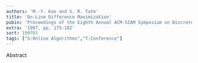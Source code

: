 ```yaml
---
authors: 'M.-Y. Kao and S. R. Tate'
title: 'On-Line Difference Maximization'
pubin: 'Proceedings of the Eighth Annual ACM-SIAM Symposium on Discrete Algorithms'
extra: '1997, pp. 175-182'
sort: 199701
tags: ["S:Online Algorithms","T:Conference"]
---
```

Abstract

